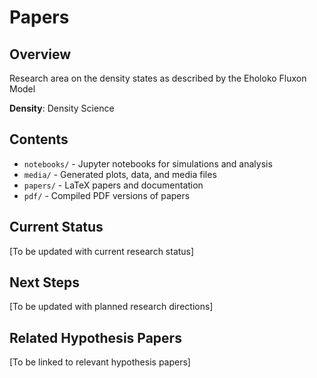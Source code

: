 # Papers

## Overview
Research area on the density states as described by the Eholoko Fluxon Model

**Density**: Density Science

## Contents
- `notebooks/` - Jupyter notebooks for simulations and analysis
- `media/` - Generated plots, data, and media files
- `papers/` - LaTeX papers and documentation
- `pdf/` - Compiled PDF versions of papers

## Current Status
[To be updated with current research status]

## Next Steps
[To be updated with planned research directions]

## Related Hypothesis Papers
[To be linked to relevant hypothesis papers]
